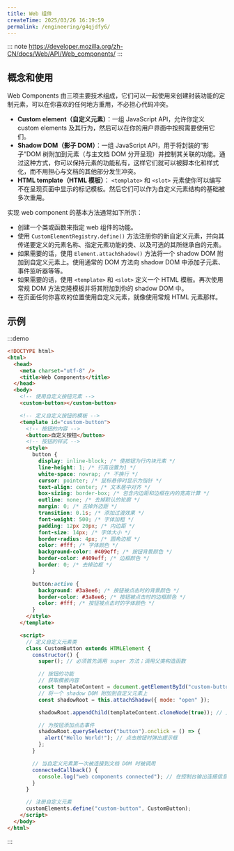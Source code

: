 ```yaml
---
title: Web 组件
createTime: 2025/03/26 16:19:59
permalink: /engineering/g4qjdfy6/
---
```


::: note
<https://developer.mozilla.org/zh-CN/docs/Web/API/Web_components/>
:::

## 概念和使用

Web Components 由三项主要技术组成，它们可以一起使用来创建封装功能的定制元素，可以在你喜欢的任何地方重用，不必担心代码冲突。

- **Custom element（自定义元素）**：一组 JavaScript API，允许你定义 custom elements 及其行为，然后可以在你的用户界面中按照需要使用它们。
- **Shadow DOM（影子 DOM）**：一组 JavaScript API，用于将封装的“影子”DOM 树附加到元素（与主文档 DOM 分开呈现）并控制其关联的功能。通过这种方式，你可以保持元素的功能私有，这样它们就可以被脚本化和样式化，而不用担心与文档的其他部分发生冲突。
- **HTML template（HTML 模板）**： `<template>` 和 `<slot>` 元素使你可以编写不在呈现页面中显示的标记模板。然后它们可以作为自定义元素结构的基础被多次重用。

实现 web component 的基本方法通常如下所示：

- 创建一个类或函数来指定 web 组件的功能。
- 使用 `CustomElementRegistry.define()` 方法注册你的新自定义元素，并向其传递要定义的元素名称、指定元素功能的类、以及可选的其所继承自的元素。
- 如果需要的话，使用 `Element.attachShadow()` 方法将一个 shadow DOM 附加到自定义元素上。使用通常的 DOM 方法向 shadow DOM 中添加子元素、事件监听器等等。
- 如果需要的话，使用 `<template>` 和 `<slot>` 定义一个 HTML 模板。再次使用常规 DOM 方法克隆模板并将其附加到你的 shadow DOM 中。
- 在页面任何你喜欢的位置使用自定义元素，就像使用常规 HTML 元素那样。

## 示例

:::demo

```html
<!DOCTYPE html>
<html>
  <head>
    <meta charset="utf-8" />
    <title>Web Components</title>
  </head>
  <body>
    <!-- 使用自定义按钮元素 -->
    <custom-button></custom-button>

    <!-- 定义自定义按钮的模板 -->
    <template id="custom-button">
      <!-- 按钮的内容 -->
      <button>自定义按钮</button>
      <!-- 按钮的样式 -->
      <style>
        button {
          display: inline-block; /* 使按钮为行内块元素 */
          line-height: 1; /* 行高设置为1 */
          white-space: nowrap; /* 不换行 */
          cursor: pointer; /* 鼠标悬停时显示为指针 */
          text-align: center; /* 文本居中对齐 */
          box-sizing: border-box; /* 包含内边距和边框在内的宽高计算 */
          outline: none; /* 去掉默认的轮廓 */
          margin: 0; /* 去掉外边距 */
          transition: 0.1s; /* 添加过渡效果 */
          font-weight: 500; /* 字体加粗 */
          padding: 12px 20px; /* 内边距 */
          font-size: 14px; /* 字体大小 */
          border-radius: 4px; /* 圆角边框 */
          color: #fff; /* 字体颜色 */
          background-color: #409eff; /* 按钮背景颜色 */
          border-color: #409eff; /* 边框颜色 */
          border: 0; /* 去掉边框 */
        }

        button:active {
          background: #3a8ee6; /* 按钮被点击时的背景颜色 */
          border-color: #3a8ee6; /* 按钮被点击时的边框颜色 */
          color: #fff; /* 按钮被点击时的字体颜色 */
        }
      </style>
    </template>

    <script>
      // 定义自定义元素类
      class CustomButton extends HTMLElement {
        constructor() {
          super(); // 必须首先调用 super 方法；调用父类构造函数

          // 按钮的功能
          // 获取模板内容
          const templateContent = document.getElementById("custom-button").content;
          // 将一个 shadow DOM 附加到自定义元素上
          const shadowRoot = this.attachShadow({ mode: "open" });

          shadowRoot.appendChild(templateContent.cloneNode(true)); // 克隆模板并添加到影子 DOM 中

          // 为按钮添加点击事件
          shadowRoot.querySelector("button").onclick = () => {
            alert("Hello World!"); // 点击按钮时弹出提示框
          };
        }

        // 当自定义元素第一次被连接到文档 DOM 时被调用
        connectedCallback() {
          console.log("web components connected"); // 在控制台输出连接信息
        }
      }

      // 注册自定义元素
      customElements.define("custom-button", CustomButton);
    </script>
  </body>
</html>
```

:::
